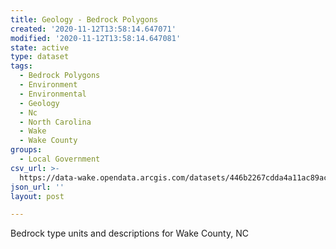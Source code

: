 ```yaml
---
title: Geology - Bedrock Polygons
created: '2020-11-12T13:58:14.647071'
modified: '2020-11-12T13:58:14.647081'
state: active
type: dataset
tags:
  - Bedrock Polygons
  - Environment
  - Environmental
  - Geology
  - Nc
  - North Carolina
  - Wake
  - Wake County
groups:
  - Local Government
csv_url: >-
  https://data-wake.opendata.arcgis.com/datasets/446b2267cdda4a11ac89ac38462bb5be_0.csv?outSR=%7B%22latestWkid%22%3A32119%2C%22wkid%22%3A32119%7D
json_url: ''
layout: post

---
```

Bedrock type units and descriptions for Wake County, NC
